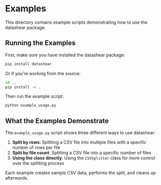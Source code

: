 # Examples

This directory contains example scripts demonstrating how to use the datashear package.

## Running the Examples

First, make sure you have installed the datashear package:

```bash
pip install datashear
```

Or if you're working from the source:

```bash
cd ..
pip install -e .
```

Then run the example script:

```bash
python example_usage.py
```

## What the Examples Demonstrate

The `example_usage.py` script shows three different ways to use datashear:

1. **Split by rows**: Splitting a CSV file into multiple files with a specific number of rows per file
2. **Split by file count**: Splitting a CSV file into a specific number of files
3. **Using the class directly**: Using the `CSVSplitter` class for more control over the splitting process

Each example creates sample CSV data, performs the split, and cleans up afterwards.
